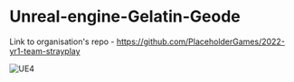 # Unreal-engine-Gelatin-Geode

Link to organisation's repo - https://github.com/PlaceholderGames/2022-yr1-team-strayplay

![UE4](https://user-images.githubusercontent.com/85872356/197346573-1308d036-23d2-4ad3-911a-8c73211f4814.png)
